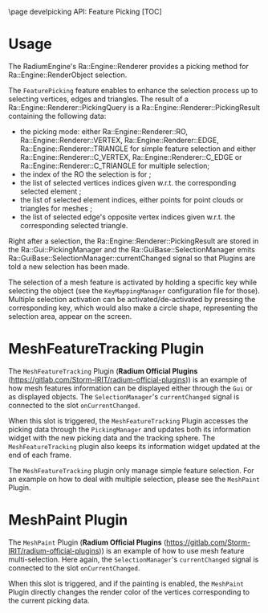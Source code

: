\page develpicking API: Feature Picking
[TOC]

# Usage

The RadiumEngine's Ra::Engine::Renderer provides a picking method for Ra::Engine::RenderObject selection.

The `FeaturePicking` feature enables to enhance the selection process up to selecting vertices, edges and triangles.
The result of a Ra::Engine::Renderer::PickingQuery is a Ra::Engine::Renderer::PickingResult containing the following data:
 *   the picking mode: either Ra::Engine::Renderer::RO, Ra::Engine::Renderer::VERTEX, Ra::Engine::Renderer::EDGE, Ra::Engine::Renderer::TRIANGLE for simple feature selection and either Ra::Engine::Renderer::C_VERTEX, Ra::Engine::Renderer::C_EDGE or Ra::Engine::Renderer::C_TRIANGLE for multiple selection;
 *   the index of the RO the selection is for ;
 *   the list of selected vertices indices given w.r.t. the corresponding selected element ;
 *   the list of selected element indices, either points for point clouds or triangles for meshes ;
 *   the list of selected edge's opposite vertex indices given w.r.t. the corresponding selected triangle.

Right after a selection, the Ra::Engine::Renderer::PickingResult are stored in the Ra::Gui::PickingManager and the Ra::GuiBase::SelectionManager emits Ra::GuiBase::SelectionManager::currentChanged signal so that Plugins are told a new selection has been made.

The selection of a mesh feature is activated by holding a specific key while selecting the object (see the `KeyMappingManager` configuration file for those). Multiple selection activation can be activated/de-activated by pressing the corresponding key, which would also make a circle shape, representing the selection area, appear on the screen.

# MeshFeatureTracking Plugin

The `MeshFeatureTracking` Plugin (**Radium Official Plugins** (https://gitlab.com/Storm-IRIT/radium-official-plugins)) is an example of how mesh features information can be displayed either through the `Gui` or as displayed objects.
The `SelectionManager`'s `currentChanged` signal is connected to the slot `onCurrentChanged`.

When this slot is triggered, the `MeshFeatureTracking` Plugin accesses the picking data through the `PickingManager` and updates both its information widget with the new picking data and the tracking sphere.
The `MeshFeatureTracking` plugin also keeps its information widget updated at the end of each frame.

The `MeshFeatureTracking` plugin only manage simple feature selection. For an example on how to deal with multiple selection, please see the `MeshPaint` Plugin.

# MeshPaint Plugin

The `MeshPaint` Plugin (**Radium Official Plugins** (https://gitlab.com/Storm-IRIT/radium-official-plugins)) is an example of how to use mesh feature multi-selection.
Here again, the `SelectionManager`'s `currentChanged` signal is connected to the slot `onCurrentChanged`.

When this slot is triggered, and if the painting is enabled, the `MeshPaint` Plugin directly changes the render color of the vertices corresponding to the current picking data.
